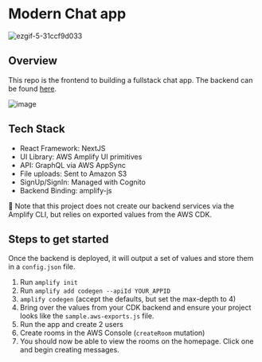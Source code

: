 # Modern Chat app

![ezgif-5-31ccf9d033](https://user-images.githubusercontent.com/5106417/184162547-1a3ab9b4-8f91-4a81-be58-f6af35469e02.gif)

## Overview

This repo is the frontend to building a fullstack chat app. The backend can be found [here](https://github.com/Focus-Otter/chat-cdk-backend).

![image](https://user-images.githubusercontent.com/5106417/184164922-9cbe806e-bb41-4341-89f5-eb419df915b3.png)

## Tech Stack

- React Framework: NextJS
- UI Library: AWS Amplify UI primitives
- API: GraphQL via AWS AppSync
- File uploads: Sent to Amazon S3
- SignUp/SignIn: Managed with Cognito
- Backend Binding: amplify-js

🚨 Note that this project does not create our backend services via the Amplify CLI, but relies on exported values from the AWS CDK.

## Steps to get started

Once the backend is deployed, it will output a set of values and store them in a `config.json` file.

1. Run `amplify init`
2. Run `amplify add codegen --apiId YOUR_APPID`
3. `amplify codegen` (accept the defaults, but set the max-depth to 4)
4. Bring over the values from your CDK backend and ensure your project looks like the `sample.aws-exports.js` file.
5. Run the app and create 2 users
6. Create rooms in the AWS Console (`createRoom` mutation)
7. You should now be able to view the rooms on the homepage. Click one and begin creating messages.

